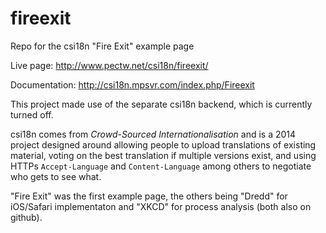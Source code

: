 # fireexit
Repo for the csi18n "Fire Exit" example page

Live page: http://www.pectw.net/csi18n/fireexit/

Documentation: http://csi18n.mpsvr.com/index.php/Fireexit

This project made use of the separate csi18n backend, which is currently turned off.

csi18n comes from *Crowd-Sourced Internationalisation* and is a 2014 project designed around allowing people to upload
translations of existing material, voting on the best translation if multiple versions exist, and using HTTPs 
`Accept-Language` and `Content-Language` among others to negotiate who gets to see what.

"Fire Exit" was the first example page, the others being "Dredd" for iOS/Safari implementaton and "XKCD" for process 
analysis (both also on github).
